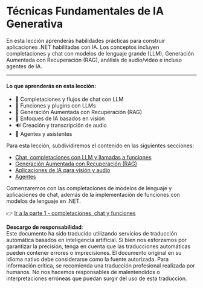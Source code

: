 # Técnicas Fundamentales de IA Generativa

En esta lección aprenderás habilidades prácticas para construir aplicaciones .NET habilitadas con IA. Los conceptos incluyen completaciones y chat con modelos de lenguaje grande (LLM), Generación Aumentada con Recuperación (RAG), análisis de audio/video e incluso agentes de IA.

---

#### Lo que aprenderás en esta lección:

- 🌟 Completaciones y flujos de chat con LLM  
- 🔗 Funciones y plugins con LLMs  
- 🔎 Generación Aumentada con Recuperación (RAG)  
- 👀 Enfoques de IA basados en visión  
- 🔊 Creación y transcripción de audio  
- 🧩 Agentes y asistentes  

Para esta lección, subdividiremos el contenido en las siguientes secciones:

- [Chat, completaciones con LLM y llamadas a funciones](./01-lm-completions-functions.md)  
- [Generación Aumentada con Recuperación (RAG)](./02-retrieval-augmented-generation.md)  
- [Aplicaciones de IA para visión y audio](./03-vision-audio.md)  
- [Agentes](04-agents.md)  

Comenzaremos con las completaciones de modelos de lenguaje y aplicaciones de chat, además de la implementación de funciones con modelos de lenguaje en .NET.

👉 [Ir a la parte 1 - completaciones, chat y funciones](./01-lm-completions-functions.md)

**Descargo de responsabilidad**:  
Este documento ha sido traducido utilizando servicios de traducción automática basados en inteligencia artificial. Si bien nos esforzamos por garantizar la precisión, tenga en cuenta que las traducciones automáticas pueden contener errores o imprecisiones. El documento original en su idioma nativo debe considerarse como la fuente autorizada. Para información crítica, se recomienda una traducción profesional realizada por humanos. No nos hacemos responsables de malentendidos o interpretaciones erróneas que puedan surgir del uso de esta traducción.